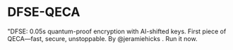 # DFSE-QECA
"DFSE: 0.05s quantum-proof encryption with AI-shifted keys. First piece of QECA—fast, secure, unstoppable. By @jeramiehicks . Run it now.
